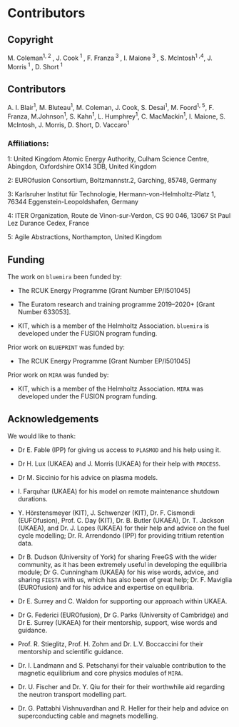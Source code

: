
# Contributors

## Copyright

M. Coleman<sup>1, 2 </sup>, J. Cook<sup> 1 </sup>, F. Franza<sup> 3 </sup>, I. Maione<sup> 3 </sup>, S. McIntosh<sup>1 ,4</sup>, J. Morris<sup> 1 </sup>, D. Short<sup> 1 </sup>

## Contributors

A. I. Blair<sup>1</sup>, M. Bluteau<sup>1</sup>, M. Coleman,  J. Cook, S. Desai<sup>1</sup>, M. Foord<sup>1, 5</sup>, F. Franza, M.Johnson<sup>1</sup>, S. Kahn<sup>1</sup>, L. Humphrey<sup>1</sup>, C. MacMackin<sup>1</sup>, I. Maione, S. McIntosh, J. Morris, D. Short, D. Vaccaro<sup>1</sup>

### Affiliations:

1: United Kingdom Atomic Energy Authority, Culham Science Centre, Abingdon, Oxfordshire OX14 3DB, United Kingdom

2: EUROfusion Consortium, Boltzmannstr.2, Garching, 85748, Germany

3: Karlsruher Institut f&uuml;r Technologie, Hermann-von-Helmholtz-Platz 1, 76344 Eggenstein-Leopoldshafen, Germany

4: ITER Organization, Route de Vinon-sur-Verdon, CS 90 046, 13067 St Paul Lez Durance Cedex, France

5: Agile Abstractions, Northampton, United Kingdom

## Funding

The work on ``bluemira`` been funded by:

* The RCUK Energy Programme [Grant Number EP/I501045]

* The Euratom research and training programme 2019–2020+ [Grant Number 633053].

* KIT, which is a member of the Helmholtz Association. ``bluemira`` is developed under the FUSION program funding.

Prior work on ``BLUEPRINT`` was funded by:

* The RCUK Energy Programme [Grant Number EP/I501045]

Prior work on ``MIRA`` was funded by:

* KIT, which is a member of the Helmholtz Association. ``MIRA`` was developed under the FUSION program funding.

## Acknowledgements

We would like to thank:

* Dr E. Fable (IPP) for giving us access to ``PLASMOD`` and his help using it.

* Dr H. Lux (UKAEA) and J. Morris (UKAEA) for their help with ``PROCESS``.

* Dr M. Siccinio for his advice on plasma models.

* I. Farquhar (UKAEA) for his model on remote maintenance shutdown durations.

* Y. H&ouml;rstensmeyer (KIT), J. Schwenzer (KIT), Dr. F. Cismondi (EUFOfusion), Prof. C. Day (KIT), Dr. B. Butler (UKAEA), Dr. T. Jackson (UKAEA), and Dr. J. Lopes (UKAEA) for their help and advice on the fuel cycle modelling; Dr. R. Arrendondo (IPP) for providing tritium retention data.

* Dr B. Dudson (University of York) for sharing FreeGS with the wider community, as it has been extremely useful in developing the equilibria module; Dr G. Cunningham (UKAEA) for his wise words, advice, and sharing ``FIESTA`` with us, which has also been of great help; Dr. F. Maviglia (EUROfusion) and for his advice and expertise on equilibria.

* Dr E. Surrey and C. Waldon for supporting our approach within UKAEA.

* Dr G. Federici (EUROfusion), Dr G. Parks (University of Cambridge) and Dr E. Surrey (UKAEA) for their mentorship, support, wise words and guidance.

* Prof. R. Stieglitz, Prof. H. Zohm and Dr. L.V. Boccaccini for their mentorship and scientific guidance.

* Dr. I. Landmann and S. Petschanyi for their valuable contribution to the magnetic equilibrium and core physics modules of ``MIRA``.

* Dr. U. Fischer and Dr. Y. Qiu for their for their worthwhile aid regarding the neutron transport modelling part.

* Dr. G. Pattabhi Vishnuvardhan and R. Heller for their help and advice on superconducting cable and magnets modelling.
